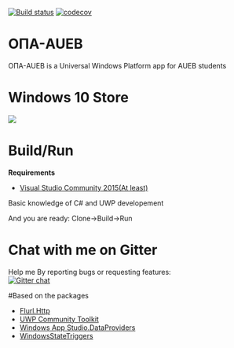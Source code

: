 [![Build status](https://ci.appveyor.com/api/projects/status/vmmo9imc98ce57g2?svg=true)](https://ci.appveyor.com/project/amoraitis/auebunofficial) [![codecov](https://codecov.io/gh/amoraitis/AuebUnofficial/branch/master/graph/badge.svg)](https://codecov.io/gh/amoraitis/AuebUnofficial)
# ΟΠΑ-AUEB
ΟΠΑ-AUEB is a Universal Windows Platform  app for AUEB students
# Windows 10 Store
<a href="https://www.microsoft.com/el-gr/store/p/aueb-unofficial/9nblggh5384p" target="_blank"><img src="http://amoraitis.me/img/English_Get_it_Win_10_864X312.png"></a>
# Build/Run
**Requirements**
- [Visual Studio Community 2015(At least)](https://www.visualstudio.com/downloads/)

Basic knowledge of C# and UWP developement

And you are ready: Clone->Build->Run

# Chat with me on Gitter
Help me By reporting bugs or requesting features: </br> [![Gitter chat](https://badges.gitter.im/gitterHQ/gitter.png)](https://gitter.im/%CE%9F%CE%A0%CE%91-AUEB/Lobby)

#Based on the packages
- [Flurl.Http](https://www.nuget.org/packages/Flurl.Http/1.1.1)
- [UWP Community Toolkit](https://www.nuget.org/packages/Microsoft.Toolkit.Uwp/)
- [Windows App Studio.DataProviders](https://www.nuget.org/packages/WindowsAppStudio.DataProviders)
- [WindowsStateTriggers](https://github.com/dotMorten/WindowsStateTriggers)
